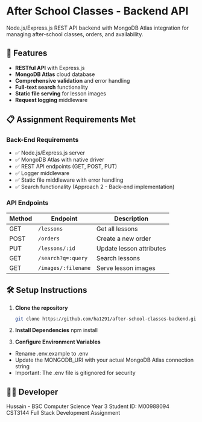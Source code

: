 # After School Classes - Backend API

Node.js/Express.js REST API backend with MongoDB Atlas integration for managing after-school classes, orders, and availability.

## 🚀 Features

- **RESTful API** with Express.js
- **MongoDB Atlas** cloud database
- **Comprehensive validation** and error handling
- **Full-text search** functionality
- **Static file serving** for lesson images
- **Request logging** middleware

## 📋 Assignment Requirements Met

### Back-End Requirements
- ✅ Node.js/Express.js server
- ✅ MongoDB Atlas with native driver
- ✅ REST API endpoints (GET, POST, PUT)
- ✅ Logger middleware
- ✅ Static file middleware with error handling
- ✅ Search functionality (Approach 2 - Back-end implementation)

### API Endpoints

| Method | Endpoint | Description |
|--------|----------|-------------|
| GET | `/lessons` | Get all lessons |
| POST | `/orders` | Create a new order |
| PUT | `/lessons/:id` | Update lesson attributes |
| GET | `/search?q=:query` | Search lessons |
| GET | `/images/:filename` | Serve lesson images |

## 🛠️ Setup Instructions

1. **Clone the repository**
   ```bash
   git clone https://github.com/ha1291/after-school-classes-backend.git

2. **Install Dependencies**
npm install

3. **Configure Environment Variables**
- Rename .env.example to .env
- Update the MONGODB_URI with your actual MongoDB Atlas connection string
- Important: The .env file is gitignored for security

## 👨‍💻 Developer

Hussain - BSC Computer Science Year 3 
Student ID: M00988094  
CST3144 Full Stack Development Assignment
